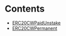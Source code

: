 

# Contents
- [ERC20CWPaidUnstake](ERC20CWPaidUnstake.sol/abstract.ERC20CWPaidUnstake.md)
- [ERC20CWPermanent](ERC20CWPermanent.sol/abstract.ERC20CWPermanent.md)
